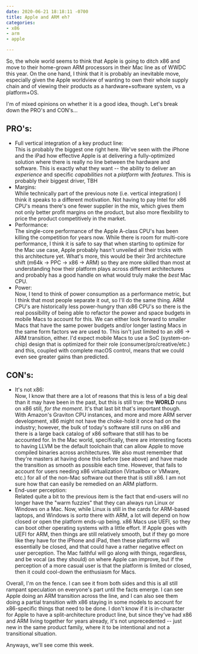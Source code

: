 ```yaml
---
date: 2020-06-21 18:18:11 -0700
title: Apple and ARM eh?
categories:
- x86
- arm
- apple

---
```

So, the whole world seems to think that Apple is going to ditch x86 and move to their home-grown ARM processors in their Mac line as of WWDC this year.  On the one hand, I think that it is probably an inevitable move, especially given the Apple worldview of wanting to own their whole supply chain and of viewing their products as a hardware+software system, vs a platform+OS.  

I'm of mixed opinions on whether it is a good idea, though.  Let's break down the PRO's and CON's...

## PRO's:

* Full vertical integration of a key product line:  
  This is probably the biggest one right here.  We've seen with the iPhone and the iPad how effective Apple is at delivering a fully-optimized solution where there is really no line between the hardware and software.  This is exactly what they want -- the ability to deliver an _experience_ and specific _capabilities_ not a _platform_ with _features_. This is probably their biggest driver, TBH
* Margins:  
  While technically part of the previous note (i.e. vertical integration) I think it speaks to a different motivation.  Not having to pay Intel for x86 CPU's means there's one fewer supplier in the mix, which gives them not only better profit margins on the product, but also more flexibility to price the product competitively in the market.
* Performance:  
  The single-core performance of the Apple A-class CPU's has been killing the competition for years now.  While there is room for multi-core performance, I think it is safe to say that when starting to optimize for the Mac use case, Apple probably hasn't unveiled all their tricks with this architecture yet.  What's more, this would be their 3rd architecture shift (m64k -> PPC -> x86 -> ARM) so they are more skilled than most at understanding how their platform plays across different architectures and probably has a good handle on what would truly make the _best_ Mac CPU.
* Power:  
  Now, I tend to think of power consumption as a performance metric, but I think that most people separate it out, so I'll do the same thing.  ARM CPU's are historically less power-hungry than x86 CPU's so there is the real possibility of being able to refactor the power and space budgets in mobile Macs to account for this.  We can either look forward to smaller Macs that have the same power budgets and/or longer lasting Macs in the same form factors we are used to.  This isn't just limited to an x86 -> ARM transition, either.  I'd expect mobile Macs to use a SoC (system-on-chip) design that is optimized for their role (consumer/pro/creative/etc.) and this, coupled with complete macOS control, means that we could even see greater gains than predicted.

## CON's:

* It's not x86:  
  Now, I know that there are a lot of reasons that this is less of a big deal than it may have been in the past, but this is still true: the **WORLD** runs on x86 still, _for the moment_.  It's that last bit that's important though.  With Amazon's Graviton CPU instances, and more and more ARM server development, x86 might not have the choke-hold it once had on the industry; however, the bulk of today's software still runs on x86 and there is a large back catalog of x86 software that still has to be accounted for.  In the Mac world, specifically, there are interesting facets to having LLVM be the default toolchain that can allow Apple to move compiled binaries across architectures. We also must remember that they're masters at having done this before (see above) and have made the transition as smooth as possible each time.  However, that fails to account for users needing x86 virtualization (Virtualbox or VMware, etc.) for all of the non-Mac software out there that is still x86.  I am not sure how that can easily be remedied on an ARM platform.
* End-user perception:  
  Related quite a bit to the previous item is the fact that end-users will no longer have the "warm fuzzies" that they can always run Linux or Windows on a Mac.  Now, while Linux is still in the cards for ARM-based laptops, and Windows is _sorta_ there with ARM, a lot will depend on how closed or open the platform ends-up being.  x86 Macs use UEFI, so they can boot other operating systems with a little effort.  If Apple goes with UEFI for ARM, then things are still relatively smooth, but if they go more like they have for the iPhone and iPad, then these platforms will essentially be closed, and that could have a rather negative effect on user perception.  The Mac faithful will go along with things, regardless, and be vocal (as they should) on where Apple can improve, but if the perception of a more casual user is that the platform is limited or closed, then it could cool-down the enthusiasm for Macs.

Overall, I'm on the fence.  I can see it from both sides and this is all still rampant speculation on everyone's part until the facts emerge.  I can see Apple doing an ARM transition across the line, and I can also see them doing a partial transition with x86 staying in some models to account for x86-specific things that need to be done.  I don't know if it is in-character for Apple to have a split-architecture product line, but since they've had x86 and ARM living together for years already, it's not unprecedented -- just new in the same product family, where it to be intentional and not a transitional situation.

Anyways, we'll see come this week.  